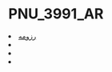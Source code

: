 # PNU_3991_AR
<li><a href = "https://github.com/mahsashayesteh/mahsashayesteh.github.io/blob/master/index.md" > رزومه</a></li>
<li><a href =></a></li>
<li><a href =></a></li>
<li><a href =></a></li>
